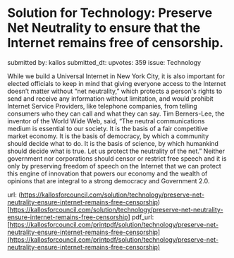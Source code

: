 # Solution for Technology: Preserve Net Neutrality to ensure that the Internet remains free of censorship. #

submitted by: kallos
submitted_dt: 
upvotes: 359
issue: Technology

While we build a Universal Internet in New York City, it is also important for elected officials to keep in mind that giving everyone access to the Internet doesn’t matter without “net neutrality,” which protects a person's rights to send and receive any information without limitation, and would prohibit Internet Service Providers, like telephone companies, from telling consumers who they can call and what they can say. Tim Berners-Lee, the inventor of the World Wide Web, said, “The neutral communications medium is essential to our society. It is the basis of a fair competitive market economy. It is the basis of democracy, by which a community should decide what to do. It is the basis of science, by which humankind should decide what is true. Let us protect the neutrality of the net.” Neither government nor corporations should censor or restrict free speech and it is only by preserving freedom of speech on the Internet that we can protect this engine of innovation that powers our economy and the wealth of opinions that are integral to a strong democracy and Government 2.0.

url: (https://kallosforcouncil.com/solution/technology/preserve-net-neutrality-ensure-internet-remains-free-censorship)[https://kallosforcouncil.com/solution/technology/preserve-net-neutrality-ensure-internet-remains-free-censorship]
pdf_url: [https://kallosforcouncil.com/printpdf/solution/technology/preserve-net-neutrality-ensure-internet-remains-free-censorship](https://kallosforcouncil.com/printpdf/solution/technology/preserve-net-neutrality-ensure-internet-remains-free-censorship)